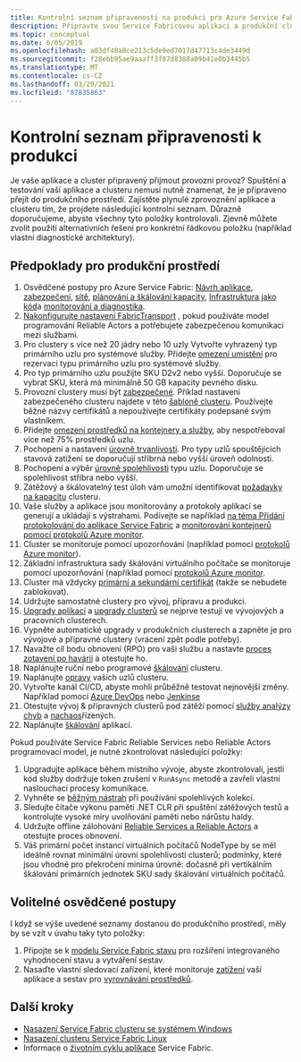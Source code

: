 ```yaml
---
title: Kontrolní seznam připravenosti na produkci pro Azure Service Fabric
description: Připravte svou Service Fabricovou aplikaci a produkční clustery podle osvědčených postupů.
ms.topic: conceptual
ms.date: 6/05/2019
ms.openlocfilehash: a03df40a8ce213c5de9ed7017d47713c4de3449d
ms.sourcegitcommit: f28ebb95ae9aaaff3f87d8388a09b41e0b3445b5
ms.translationtype: MT
ms.contentlocale: cs-CZ
ms.lasthandoff: 03/29/2021
ms.locfileid: "87835863"
---
```

# <a name="production-readiness-checklist"></a>Kontrolní seznam připravenosti k produkci

Je vaše aplikace a cluster připravený přijmout provozní provoz? Spuštění a testování vaší aplikace a clusteru nemusí nutně znamenat, že je připraveno přejít do produkčního prostředí. Zajistěte plynulé zprovoznění aplikace a clusteru tím, že projdete následující kontrolní seznam. Důrazně doporučujeme, abyste všechny tyto položky kontrolovali. Zjevně můžete zvolit použití alternativních řešení pro konkrétní řádkovou položku (například vlastní diagnostické architektury).


## <a name="prerequisites-for-production"></a>Předpoklady pro produkční prostředí
1. Osvědčené postupy pro Azure Service Fabric: [Návrh aplikace](./service-fabric-best-practices-applications.md), [zabezpečení](./service-fabric-best-practices-security.md), [sítě](./service-fabric-best-practices-networking.md), [plánování a škálování kapacity](./service-fabric-best-practices-capacity-scaling.md), [Infrastruktura jako kód](./service-fabric-best-practices-infrastructure-as-code.md)a [monitorování a diagnostika](./service-fabric-best-practices-monitoring.md). 
1. [Nakonfigurujte nastavení FabricTransport](./service-fabric-reliable-actors-fabrictransportsettings.md) , pokud používáte model programování Reliable Actors a potřebujete zabezpečenou komunikaci mezi službami.
1. Pro clustery s více než 20 jádry nebo 10 uzly Vytvořte vyhrazený typ primárního uzlu pro systémové služby. Přidejte [omezení umístění](service-fabric-cluster-resource-manager-advanced-placement-rules-placement-policies.md) pro rezervaci typu primárního uzlu pro systémové služby.
1. Pro typ primárního uzlu použijte SKU D2v2 nebo vyšší. Doporučuje se vybrat SKU, která má minimálně 50 GB kapacity pevného disku.
1. Provozní clustery musí být [zabezpečené](service-fabric-cluster-security.md). Příklad nastavení zabezpečeného clusteru najdete v této [šabloně clusteru](https://github.com/Azure-Samples/service-fabric-cluster-templates/tree/master/7-VM-Windows-3-NodeTypes-Secure-NSG). Používejte běžné názvy certifikátů a nepoužívejte certifikáty podepsané svým vlastníkem.
1. Přidejte [omezení prostředků na kontejnery a služby](service-fabric-resource-governance.md), aby nespotřeboval více než 75% prostředků uzlu. 
1. Pochopení a nastavení [úrovně trvanlivosti](service-fabric-cluster-capacity.md#durability-characteristics-of-the-cluster). Pro typy uzlů spouštějících stavová zatížení se doporučují stříbrná nebo vyšší úroveň odolnosti.
1. Pochopení a výběr [úrovně spolehlivosti](service-fabric-cluster-capacity.md#reliability-characteristics-of-the-cluster) typu uzlu. Doporučuje se spolehlivost stříbra nebo vyšší.
1. Zátěžový a škálovatelný test úloh vám umožní identifikovat [požadavky na kapacitu](service-fabric-cluster-capacity.md) clusteru. 
1. Vaše služby a aplikace jsou monitorovány a protokoly aplikací se generují a ukládají s výstrahami. Podívejte se například [na téma Přidání protokolování do aplikace Service Fabric](service-fabric-how-to-diagnostics-log.md) a [monitorování kontejnerů pomocí protokolů Azure monitor](service-fabric-diagnostics-oms-containers.md).
1. Cluster se monitoruje pomocí upozorňování (například pomocí [protokolů Azure monitor](service-fabric-diagnostics-event-analysis-oms.md)). 
1. Základní infrastruktura sady škálování virtuálního počítače se monitoruje pomocí upozorňování (například pomocí [protokolů Azure monitor](service-fabric-diagnostics-oms-agent.md).
1. Cluster má vždycky [primární a sekundární certifikát](service-fabric-cluster-security-update-certs-azure.md) (takže se nebudete zablokovat).
1. Udržujte samostatné clustery pro vývoj, přípravu a produkci. 
1. [Upgrady aplikací](service-fabric-application-upgrade.md) a [upgrady clusterů](service-fabric-tutorial-upgrade-cluster.md) se nejprve testují ve vývojových a pracovních clusterech. 
1. Vypněte automatické upgrady v produkčních clusterech a zapněte je pro vývojové a přípravné clustery (vrácení zpět podle potřeby). 
1. Navažte cíl bodu obnovení (RPO) pro vaši službu a nastavte [proces zotavení po havárii](service-fabric-disaster-recovery.md) a otestujte ho.
1. Naplánujte ruční nebo programové [škálování](service-fabric-cluster-scaling.md) clusteru.
1. Naplánujte [opravy](service-fabric-patch-orchestration-application.md) vašich uzlů clusteru. 
1. Vytvořte kanál CI/CD, abyste mohli průběžně testovat nejnovější změny. Například pomocí [Azure DevOps](service-fabric-tutorial-deploy-app-with-cicd-vsts.md) nebo [Jenkinse](/azure/developer/jenkins/deploy-to-service-fabric-cluster)
1. Otestujte vývoj & přípravných clusterů pod zátěží pomocí [služby analýzy chyb](service-fabric-testability-overview.md) a [nachaos](service-fabric-controlled-chaos.md)řízených. 
1. Naplánujte [škálování](service-fabric-concepts-scalability.md) aplikací. 


Pokud používáte Service Fabric Reliable Services nebo Reliable Actors programovací model, je nutné zkontrolovat následující položky:
1. Upgradujte aplikace během místního vývoje, abyste zkontrolovali, jestli kód služby dodržuje token zrušení v `RunAsync` metodě a zavřeli vlastní naslouchací procesy komunikace.
1. Vyhněte se [běžným nástrah](service-fabric-work-with-reliable-collections.md) při používání spolehlivých kolekcí.
1. Sledujte čítače výkonu paměti .NET CLR při spuštění zátěžových testů a kontrolujte vysoké míry uvolňování paměti nebo nárůstu haldy.
1. Udržujte offline zálohování [Reliable Services a Reliable Actors](service-fabric-reliable-services-backup-restore.md) a otestujte proces obnovení.
1. Váš primární počet instancí virtuálních počítačů NodeType by se měl ideálně rovnat minimální úrovni spolehlivosti clusterů; podmínky, které jsou vhodné pro překročení minima úrovně: dočasně při vertikálním škálování primárních jednotek SKU sady škálování virtuálních počítačů.

## <a name="optional-best-practices"></a>Volitelné osvědčené postupy

I když se výše uvedené seznamy dostanou do produkčního prostředí, měly by se vzít v úvahu taky tyto položky:
1. Připojte se k [modelu Service Fabric stavu](service-fabric-health-introduction.md) pro rozšíření integrovaného vyhodnocení stavu a vytváření sestav.
1. Nasaďte vlastní sledovací zařízení, které monitoruje [zatížení](service-fabric-cluster-resource-manager-metrics.md) vaší aplikace a sestav pro [vyrovnávání prostředků](service-fabric-cluster-resource-manager-balancing.md). 


## <a name="next-steps"></a>Další kroky
* [Nasazení Service Fabric clusteru se systémem Windows](service-fabric-tutorial-create-vnet-and-windows-cluster.md)
* [Nasazení clusteru Service Fabric Linux](service-fabric-tutorial-create-vnet-and-linux-cluster.md)
* Informace o [životním cyklu aplikace](service-fabric-application-lifecycle.md) Service Fabric.